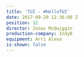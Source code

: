 ```yaml
---
title: 'TUI - #HelloTUI'
date: 2017-09-20 12:36:00 Z
position: 12
director: Jonas McQuiggin
production-company: Indy8
equipment: Arri Alexa
is-shown: false
---
```


